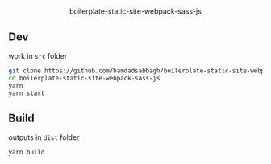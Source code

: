 #

<p align=center>
    boilerplate-static-site-webpack-sass-js
</p>

## Dev

work in `src` folder

```bash
git clone https://github.com/bamdadsabbagh/boilerplate-static-site-webpack-sass-js
cd boilerplate-static-site-webpack-sass-js
yarn
yarn start
```

## Build

outputs in `dist` folder

```bash
yarn build
```
